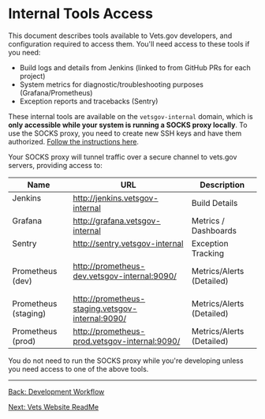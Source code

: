 # Internal Tools Access

This document describes tools available to Vets.gov developers, and configuration required to access them. You'll need access to these tools if you need:

* Build logs and details from Jenkins (linked to from GitHub PRs for each project)
* System metrics for diagnostic/troubleshooting purposes (Grafana/Prometheus)
* Exception reports and tracebacks (Sentry)

These internal tools are available on the `vetsgov-internal` domain, which is **only accessible while your system is running a SOCKS proxy locally**. To use the SOCKS proxy, you need to create new SSH keys and have them authorized. <a href="https://github.com/department-of-veterans-affairs/vets-work-practices/blob/master/Onboarding-External-Contractors/request-access-to-tools.md#additional-onboarding-steps-for-developers" target="_blank">Follow the instructions here</a>. 

Your SOCKS proxy will tunnel traffic over a secure channel to vets.gov servers, providing access to:

| Name                 | URL                                              | Description                  |
|----------------------|--------------------------------------------------| -----------------------------|
| Jenkins              | http://jenkins.vetsgov-internal                  | Build Details                |
| Grafana              | http://grafana.vetsgov-internal                  | Metrics / Dashboards         |
| Sentry               | http://sentry.vetsgov-internal                   | Exception Tracking           |
| Prometheus (dev)     | http://prometheus-dev.vetsgov-internal:9090/     | Metrics/Alerts (Detailed)    |
| Prometheus (staging) | http://prometheus-staging.vetsgov-internal:9090/ | Metrics/Alerts (Detailed)    |
| Prometheus (prod)    | http://prometheus-prod.vetsgov-internal:9090/    | Metrics/Alerts (Detailed)    |

You do not need to run the SOCKS proxy while you're developing unless you need access to one of the above tools.

<!--
## Requirements

*You'll be able to view the instructions at the followings links once you've been added to the VA Github organization.*

1. Create <a title="Go to create ssh keys" href="https://github.com/department-of-veterans-affairs/vets.gov-team/blob/master/Work%20Practices/Engineering/Internal%20Tools.md#create-an-ssh-public-key" target="_blank">new SSH keys</a>.
<br/><br/>

1. Configure <a title="Go to configure socks proxy" href="https://github.com/department-of-veterans-affairs/vets.gov-team/blob/master/Work%20Practices/Engineering/Internal%20Tools.md#configure-the-socks-proxy---for-external-developers" target="_blank">the SOCKS proxy</a>.
<br/><br/>

1. Learn how to <a title="Go to create ssh keys" href="https://github.com/department-of-veterans-affairs/vets.gov-team/blob/master/Work%20Practices/Engineering/Internal%20Tools.md#accessing-socks-proxy-from-va-network" target="_blank">access SOCKS proxy from the VA network and from the internet</a>
<br/><br/>

1. <a title="Go to create ssh keys" href="https://github.com/department-of-veterans-affairs/vets.gov-team/blob/master/Work%20Practices/Engineering/Internal%20Tools.md#testing-and-using-the-socks-proxy" target="_blank">Test and use the SOCKS proxy</a>
-->

<hr>

[Back: Development Workflow](development-workflow.md)

[Next: Vets Website ReadMe](vets-website/vets-website-readme.md)
